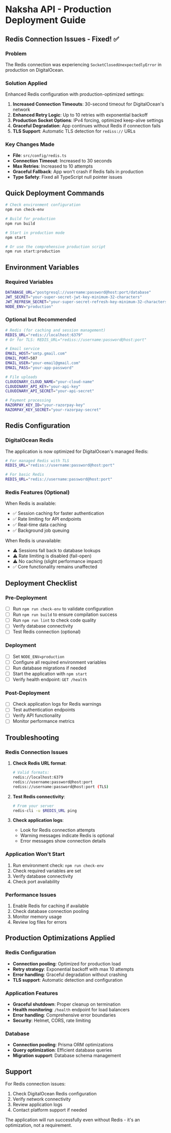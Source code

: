 # Naksha API - Production Deployment Guide

## Redis Connection Issues - Fixed! ✅

### Problem
The Redis connection was experiencing `SocketClosedUnexpectedlyError` in production on DigitalOcean.

### Solution Applied
Enhanced Redis configuration with production-optimized settings:

1. **Increased Connection Timeouts**: 30-second timeout for DigitalOcean's network
2. **Enhanced Retry Logic**: Up to 10 retries with exponential backoff
3. **Production Socket Options**: IPv4 forcing, optimized keep-alive settings
4. **Graceful Degradation**: App continues without Redis if connection fails
5. **TLS Support**: Automatic TLS detection for `rediss://` URLs

### Key Changes Made

- **File**: `src/config/redis.ts`
- **Connection Timeout**: Increased to 30 seconds
- **Max Retries**: Increased to 10 attempts
- **Graceful Fallback**: App won't crash if Redis fails in production
- **Type Safety**: Fixed all TypeScript null pointer issues

## Quick Deployment Commands

```bash
# Check environment configuration
npm run check-env

# Build for production
npm run build

# Start in production mode
npm start

# Or use the comprehensive production script
npm run start:production
```

## Environment Variables

### Required Variables
```bash
DATABASE_URL="postgresql://username:password@host:port/database"
JWT_SECRET="your-super-secret-jwt-key-minimum-32-characters"
JWT_REFRESH_SECRET="your-super-secret-refresh-key-minimum-32-characters"
NODE_ENV="production"
```

### Optional but Recommended
```bash
# Redis (for caching and session management)
REDIS_URL="redis://localhost:6379"
# Or for TLS: REDIS_URL="rediss://username:password@host:port"

# Email service
EMAIL_HOST="smtp.gmail.com"
EMAIL_PORT=587
EMAIL_USER="your-email@gmail.com"
EMAIL_PASS="your-app-password"

# File uploads
CLOUDINARY_CLOUD_NAME="your-cloud-name"
CLOUDINARY_API_KEY="your-api-key"
CLOUDINARY_API_SECRET="your-api-secret"

# Payment processing
RAZORPAY_KEY_ID="your-razorpay-key"
RAZORPAY_KEY_SECRET="your-razorpay-secret"
```

## Redis Configuration

### DigitalOcean Redis
The application is now optimized for DigitalOcean's managed Redis:

```bash
# For managed Redis with TLS
REDIS_URL="rediss://username:password@host:port"

# For basic Redis
REDIS_URL="redis://username:password@host:port"
```

### Redis Features (Optional)
When Redis is available:
- ✅ Session caching for faster authentication
- ✅ Rate limiting for API endpoints
- ✅ Real-time data caching
- ✅ Background job queuing

When Redis is unavailable:
- ⚠️ Sessions fall back to database lookups
- ⚠️ Rate limiting is disabled (fail-open)
- ⚠️ No caching (slight performance impact)
- ✅ Core functionality remains unaffected

## Deployment Checklist

### Pre-Deployment
- [ ] Run `npm run check-env` to validate configuration
- [ ] Run `npm run build` to ensure compilation success
- [ ] Run `npm run lint` to check code quality
- [ ] Verify database connectivity
- [ ] Test Redis connection (optional)

### Deployment
- [ ] Set `NODE_ENV=production`
- [ ] Configure all required environment variables
- [ ] Run database migrations if needed
- [ ] Start the application with `npm start`
- [ ] Verify health endpoint: `GET /health`

### Post-Deployment
- [ ] Check application logs for Redis warnings
- [ ] Test authentication endpoints
- [ ] Verify API functionality
- [ ] Monitor performance metrics

## Troubleshooting

### Redis Connection Issues
1. **Check Redis URL format**:
   ```bash
   # Valid formats:
   redis://localhost:6379
   redis://username:password@host:port
   rediss://username:password@host:port (TLS)
   ```

2. **Test Redis connectivity**:
   ```bash
   # From your server
   redis-cli -u $REDIS_URL ping
   ```

3. **Check application logs**:
   - Look for Redis connection attempts
   - Warning messages indicate Redis is optional
   - Error messages show connection details

### Application Won't Start
1. Run environment check: `npm run check-env`
2. Check required variables are set
3. Verify database connectivity
4. Check port availability

### Performance Issues
1. Enable Redis for caching if available
2. Check database connection pooling
3. Monitor memory usage
4. Review log files for errors

## Production Optimizations Applied

### Redis Configuration
- **Connection pooling**: Optimized for production load
- **Retry strategy**: Exponential backoff with max 10 attempts
- **Error handling**: Graceful degradation without crashing
- **TLS support**: Automatic detection and configuration

### Application Features
- **Graceful shutdown**: Proper cleanup on termination
- **Health monitoring**: `/health` endpoint for load balancers
- **Error handling**: Comprehensive error boundaries
- **Security**: Helmet, CORS, rate limiting

### Database
- **Connection pooling**: Prisma ORM optimizations
- **Query optimization**: Efficient database queries
- **Migration support**: Database schema management

## Support

For Redis connection issues:
1. Check DigitalOcean Redis configuration
2. Verify network connectivity
3. Review application logs
4. Contact platform support if needed

The application will run successfully even without Redis - it's an optimization, not a requirement.